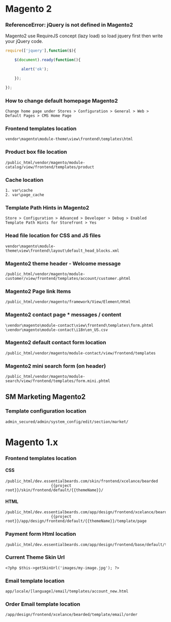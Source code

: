 # Magento 2

### ReferenceError: jQuery is not defined in Magento2
Magento2 use RequireJS concept (lazy load) so load jquery first then write your jQuery code.
```javascript
require(['jquery'],function($){

    $(document).ready(function(){

       alert('ok');

    });

});
```



### How to change default homepage Magento2
```
Change home page under Stores > Configuration > General > Web > Default Pages > CMS Home Page
```

### Frontend templates location
```
vendor\magento\module-theme\view\frontend\templates\html
```



### Product box file location
```
/public_html/vendor/magento/module-catalog/view/frontend/templates/product
```


### Cache location
```
1. var\cache
2. var\page_cache
```

###  Template Path Hints in Magento2
```
Store > Configuration > Advanced > Developer > Debug > Enabled Template Path Hints for Storefront > Yes
```



### Head file location for CSS and JS files
```
vendor\magento\module-theme\view\frontend\layout\default_head_blocks.xml
```

### Magento2 theme header - Welcome message
```
/public_html/vendor/magento/module-customer/view/frontend/templates/account/customer.phtml
```

### Magento2 Page link Items
```
/public_html/vendor/magento/framework/View/Element/Html
```


### Magento2 contact page * messages / content
```
\vendor\magento\module-contact\view\frontend\templates\form.phtml
\vendor\magento\module-contact\i18n\en_US.csv
```



### Magento2 default contact form location
```
/public_html/vendor/magento/module-contact/view/frontend/templates
```

### Magento2 mini search form (on header)
```
/public_html/vendor/magento/module-search/view/frontend/templates/form.mini.phtml
```


## SM Marketing Magento2
### Template configuration location
```html
admin_secured/admin/system_config/edit/section/market/
```











# Magento 1.x
### Frontend templates location

#### CSS
```
/public_html/dev.essentialbeards.com/skin/frontend/xcelance/bearded
					{{project root}}/skin/frontend/default/{{themeName}}/
```


#### HTML
```
/public_html/dev.essentialbeards.com/app/design/frontend/xcelance/bearded/template/page
					{{project root}}/app/design/frontend/default/{{themeName}}/template/page
```


### Payment form Html location
```
/public_html/dev.essentialbeards.com/app/design/frontend/base/default/template/stripe/form
```


### Current Theme Skin Url
```
<?php $this->getSkinUrl('images/my-image.jpg'); ?>
```


### Email template location
```
app/locale/[language]/email/templates/account_new.html
```

### Order Email template location
```
/app/design/frontend/xcelance/bearded/template/email/order
```
